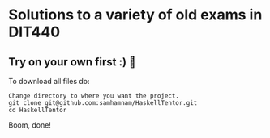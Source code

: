 # Solutions to a variety of old exams in DIT440
## Try on your own first :) 🦍

To download all files do:
```
Change directory to where you want the project.
git clone git@github.com:samhamnam/HaskellTentor.git
cd HaskellTentor
```
Boom, done!
